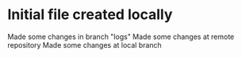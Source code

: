 # Initial file created locally

Made some changes in branch "logs"
Made some changes at remote repository
Made some changes at local branch
